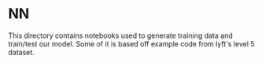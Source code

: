 # NN

This directory contains notebooks used to generate training data and train/test our model. Some of it is based off example code from lyft's level 5 dataset.
